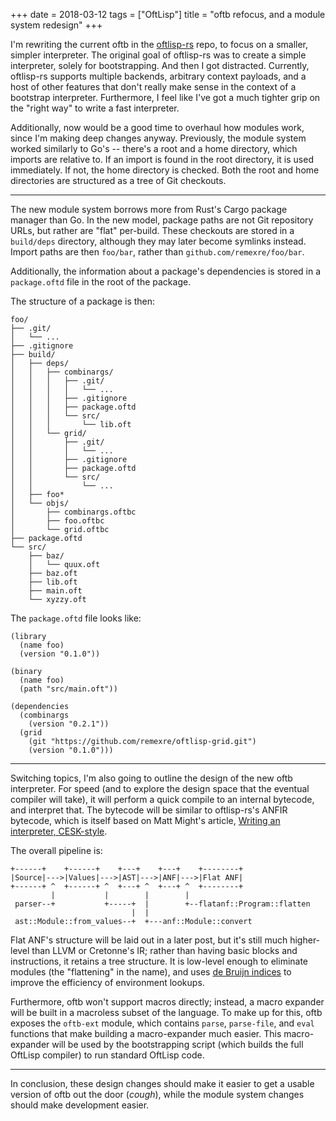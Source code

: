 +++
date = 2018-03-12
tags = ["OftLisp"]
title = "oftb refocus, and a module system redesign"
+++

I'm rewriting the current oftb in the [oftlisp-rs](https://github.com/oftlisp/oftlisp-rs) repo, to focus on a smaller, simpler interpreter.
The original goal of oftlisp-rs was to create a simple interpreter, solely for bootstrapping.
And then I got distracted.
Currently, oftlisp-rs supports multiple backends, arbitrary context payloads, and a host of other features that don't really make sense in the context of a bootstrap interpreter.
Furthermore, I feel like I've got a much tighter grip on the "right way" to write a fast interpreter.

Additionally, now would be a good time to overhaul how modules work, since I'm making deep changes anyway.
Previously, the module system worked similarly to Go's -- there's a root and a home directory, which imports are relative to.
If an import is found in the root directory, it is used immediately.
If not, the home directory is checked.
Both the root and home directories are structured as a tree of Git checkouts.

---

The new module system borrows more from Rust's Cargo package manager than Go.
In the new model, package paths are not Git repository URLs, but rather are "flat" per-build.
These checkouts are stored in a `build/deps` directory, although they may later become symlinks instead.
Import paths are then `foo/bar`, rather than `github.com/remexre/foo/bar`.

Additionally, the information about a package's dependencies is stored in a `package.oftd` file in the root of the package.

The structure of a package is then:

```
foo/
├── .git/
│   └── ...
├── .gitignore
├── build/
│   ├── deps/
│   │   ├── combinargs/
│   │   │   ├── .git/
│   │   │   │   └── ...
│   │   │   ├── .gitignore
│   │   │   ├── package.oftd
│   │   │   └── src/
│   │   │       └── lib.oft
│   │   └── grid/
│   │       ├── .git/
│   │       │   └── ...
│   │       ├── .gitignore
│   │       ├── package.oftd
│   │       └── src/
│   │           └── ...
│   ├── foo*
│   └── objs/
│       ├── combinargs.oftbc
│       ├── foo.oftbc
│       └── grid.oftbc
├── package.oftd
└── src/
    ├── baz/
    │   └── quux.oft
    ├── baz.oft
    ├── lib.oft
    ├── main.oft
    └── xyzzy.oft
```

The `package.oftd` file looks like:

```oftd
(library
  (name foo)
  (version "0.1.0"))

(binary
  (name foo)
  (path "src/main.oft"))

(dependencies
  (combinargs
    (version "0.2.1"))
  (grid
    (git "https://github.com/remexre/oftlisp-grid.git")
    (version "0.1.0")))
```

---

Switching topics, I'm also going to outline the design of the new oftb interpreter.
For speed (and to explore the design space that the eventual compiler will take), it will perform a quick compile to an internal bytecode, and interpret that.
The bytecode will be similar to oftlisp-rs's ANFIR bytecode, which is itself based on Matt Might's article, [Writing an interpreter, CESK-style](http://matt.might.net/articles/cesk-machines/).

The overall pipeline is:

```
+------+    +------+    +---+    +---+    +--------+
|Source|--->|Values|--->|AST|--->|ANF|--->|Flat ANF|
+------+ ^  +------+ ^  +---+ ^  +---+ ^  +--------+
         |           |        |        |
 parser--+           +-----+  |        +--flatanf::Program::flatten
                           |  |
 ast::Module::from_values--+  +---anf::Module::convert
```

Flat ANF's structure will be laid out in a later post, but it's still much higher-level than LLVM or Cretonne's IR; rather than having basic blocks and instructions, it retains a tree structure.
It is low-level enough to eliminate modules (the "flattening" in the name), and uses [de Bruijn indices](https://en.wikipedia.org/wiki/De_Bruijn_index) to improve the efficiency of environment lookups.

Furthermore, oftb won't support macros directly; instead, a macro expander will be built in a macroless subset of the language.
To make up for this, oftb exposes the `oftb-ext` module, which contains `parse`, `parse-file`, and `eval` functions that make building a macro-expander much easier.
This macro-expander will be used by the bootstrapping script (which builds the full OftLisp compiler) to run standard OftLisp code.

---

In conclusion, these design changes should make it easier to get a usable version of oftb out the door (*cough*), while the module system changes should make development easier.
